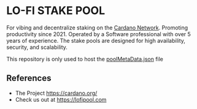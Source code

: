 # LO-FI STAKE POOL
For vibing and decentralize staking on the [Cardano Network](https://cardano.org/). Promoting productivity since 2021. Operated by a Software professional with over 5 years of experience. The stake pools are designed for high availability, security, and scalability.

This repository is only used to host the [poolMetaData.json](./poolMetaData.json) file

## References
- The Project https://cardano.org/
- Check us out at https://lofipool.com
